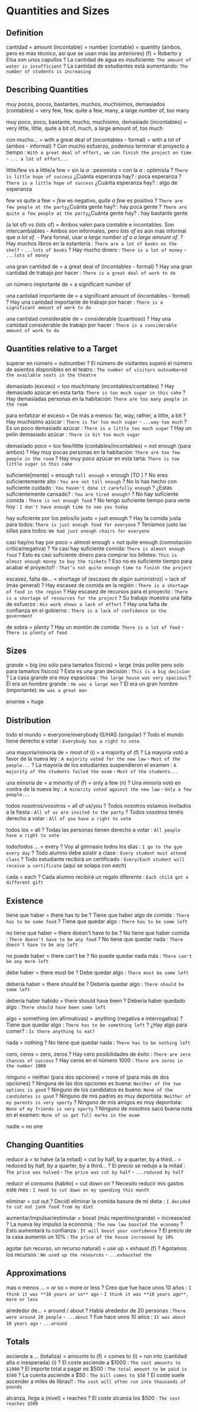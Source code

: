 # Quantities and Sizes


## Definition

cantidad
    = amount (incontable)
    = number (contable)
    = quantity (ambos, pero es más técnico, así que se usan más las anteriores) (f)
    = Roberto y Elsa son unos capullos
    ? La cantidad de agua es insuficiente:  `The amount of water is insufficient`
    ? La cantidad de estudiantes está aumentando: `The number of students is increasing`


## Describing Quantities


muy pocos, pocos, bastantes, muchos, muchísimos, demasiados (contables)
    = very few, few, quite a few, many, a large number of, too many

muy poco, poco, bastante, mucho, muchísimo, demasiado (incontables)
    = very little, little, quite a bit of, much, a large amount of, too much

con mucho...
    = with a great deal of (incontables - formal)
    = with a lot of (ambos - informal)
    ? Con mucho esfuerzo, podemos terminar el proyecto a tiempo : `With a great deal of effort, we can finish the project on time` - `... a lot of effort...`

little/few vs a little/a few
    = sin la _a_ : pesimista
    = con la _a_ : optimista
    ? `There is little hope of success` ¿Cuánta esperanza hay? : poca esperanza
    ? `There is a little hope of success` ¿Cuánta esperanza hay? : algo de esperanza

few vs quite a few
    = _few_ es negativo, _quite a few_ es positivo
    ? `There are few people at the party`¿Cuánta gente hay? : hay poca gente
    ? `There are quite a few people at the party`¿Cuánta gente hay? : hay bastante gente


(a lot of) vs (lots of)
    = Ambos valen para contable e incontables. Son intercambiables
        - Ambos son informales, pero _lots of_ es aún más informal que _a lot of_.
        - Para formal, usar _a large number of_ o _a large amount of_.
        ? Hay muchos libros en la estantería : `There are a lot of books on the shelf` - `...lots of books`
        ? Hay mucho dinero : `There is a lot of money` - `...lots of money`

una gran cantidad de
    = a great deal of (incontables - formal)
    ? Hay una gran cantidad de trabajo por hacer : `There is a great deal of work to do`

un número importante de = a significant number of

una cantidad importante de = a significant amount of (incontables - formal)
    ? Hay una cantidad importante de trabajo por hacer : `There is a significant amount of work to do`

una cantidad considerable de = considerable (cuantioso)
    ? Hay una cantidad considerable de trabajo por hacer : `There is a considerable amount of work to do`



## Quantities relative to a Target

superar en número = outnumber
    ? El número de visitantes superó el número de asientos disponibles en el teatro : `The number of visitors outnumbered the available seats in the theatre`

demasiado (exceso)
    = too much/many (incontables/contables)
    ? Hay demasiado azúcar en esta tarta: `There is too much sugar in this cake`
    ? Hay demasiadas personas en la habitación: `There are too many people in the room`

para enfatizar el exceso
    = De más a menos: far, way, rather, a little, a bit
    ? Hay muchísimo azúcar : `There is far too much sugar` - `...way too much`
    ? Es un poco demasiado azúcar : `There is a little too much sugar`
    ? Hay un pelín demasiado azúcar : `There is bit too much sugar`

demasiado poco
    = too few/little (contables/incontables)
    = not enough (para ambos)
    ? Hay muy pocas personas en la habitación: `There are too few people in the room`
    ? Hay muy poco azúcar en esta tarta: `There is too little sugar in this cake`

suficiente[mente]
    = <adjective> enough `tall enough`
    = enough <object> [TO <base>]
    ? No eres suficientemente alto : `You are not tall enough`
    ? No lo has hecho con suficiente cuidado : `You haven't done it carefully enough`
    ? ¿Estás suficientemente cansado? : `You are tired enough?`
    ? No hay suficiente comida : `There is not enough food`
    ? No tengo suficiente tiempo para verte hoy : `I don't have enough time to see you today`

hay suficiente por los pelos/lo justo
    = just enough
    ? Hay la comida justa para todos: `There is just enough food for everyone`
    ? Teníamos justo las sillas para todos: `We had just enough chairs for everyone`

casi hay/no hay por poco
    = almost enough
    = not quite enough (connotación crítica/negativa)
    ? Ya casi hay suficiente comida: `There is almost enough food`
    ? Esto es casi suficiente dinero para comprar los billetes: `This is almost enough money to buy the tickets`
    ? Eso no es suficiente tiempo para acabar el proyecto!! : `That’s not quite enough time to finish the project`


escasez, falta de...
    = shortage of (escasez de algún suministro))
    = lack of (más general)
    ? Hay escasez de comida en la región : `There is a shortage of food in the region`
    ? Hay escasez de recursos para el proyecto : `There is a shortage of resources for the project`
    ? Su trabajo muestra una falta de esfuerzo : `His work shows a lack of effort`
    ? Hay una falta de confianza en el gobierno : `There is a lack of confidence in the government`

de sobra = plenty
    ? Hay un montón de comida: `There is a lot of food` - `There is plenty of food`


## Sizes

grande
    = big (no sólo para tamaños físicos)
    = large (más polite pero solo para tamaños físicos)
    ? Esta es una gran decisión : `This is a big decision`
    ? La casa grande era muy espaciosa : `The large house was very spacious`
    ? Él era un hombre grande : `He was a large man`
    ? Él era un gran hombre (importante): `He was a great man`

enorme
    = huge


## Distribution

todo el mundo
    = everyone/everybody IS/HAS (singular)
    ? Todo el mundo tiene derecho a votar : `Everybody has a right to vote`

una mayoría/minoría de
    = most of (i)
    = a majority of (f)
    ? La mayoría votó a favor de la nueva ley : `A majority voted for the new law` - `Most of the people...`
    ? La mayoría de los estudiantes suspendieron el examen : `A majority of the students failed the exam` - `Most of the students...`

una minoría de
    = a minority of (f)
    = only a few (n)
    ? Una minoría votó en contra de la nueva ley : `A minority voted against the new law` - `Only a few people...`

todos nosotros/vosotros
    = all of us/you
    ? Todos nosotros estamos invitados a la fiesta : `All of us are invited to the party`
    ? Todos vosotros tenéis derecho a votar : `All of you have a right to vote`

todos los
    = all
    ? Todas las personas tienen derecho a votar : `All people have a right to vote`

todo/todos ... = every
    ? Voy al gimnasio todos los días : `I go to the gym every day`
    ? Todo alumno debe asistir a clase : `Every student must attend class`
    ? Todo estudiante recibirá un certificado : `Every/Each student will receive a certificate` (aquí se solapa con _each_)

cada = each
    ? Cada alumno recibirá un regalo diferente : `Each child got a different gift`

## Existence

tiene que haber = there has to be
    ? Tiene que haber algo de comida : `There has to be some food`
    ? Tiene que quedar algo : `There has to be some left`

no tiene que haber = there doesn't have to be
    ? No tiene que haber comida : `There doesn't have to be any food`
    ? No tiene que quedar nada : `There doesn't have to be any left`

no puede haber  = there can't be
    ? No puede quedar nada más : `There can't be any more left`

debe haber = there must be
    ? Debe quedar algo : `There must be some left`

debería haber = there should be
    ? Debería quedar algo : `There should be some left`

debería haber habido = there should have been
    ? Debería haber quedado algo : `There should have been some left`

algo
    = something (en afirmativas)
    = anything (negativa e interrogativa)
    ? Tiene que quedar algo : `There has to be something left`
    ? ¿Hay algo para comer? : `Is there anything to eat?`

nada = nothing
    ? No tiene que quedar nada : `There has to be nothing left`


cero, ceros = zero, zeros
    ? Hay cero posibilidades de éxito : `There are zero chances of success`
    ? Hay ceros en el número 1000 : `There are zeros in the number 1000`

ninguno
    = neither (para dos opciones)
    = none of (para más de dos opciones)
    ? Ninguna de las dos opciones es buena: `Neither of the two options is good`
    ? Ninguno de los candidatos es bueno: `None of the candidates is good`
    ? Ninguno de mis padres es muy deportista: `Neither of my parents is very sporty`
    ? Ninguno de mis amigos es muy deportista: `None of my friends is very sporty`
    ? Ninguno de nosotros sacó buena nota en el examen: `None of us got full marks in the exam`

nadie = no one

## Changing Quantities

reducir a
    = to halve (a la mitad)
    = cut by half, by a quarter, by a third...
    = reduced by half, by a quarter, by a third...
    ? El precio se redujo a la mitad :  `The price was halved` - `The price was cut by half` - `...reduced by half`

reducir el consumo (hábito) = cut down on
    ? Necesito reducir mis gastos este mes : `I need to cut down on my spending this month`

eliminar = cut out
    ? Decidí eliminar la comida basura de mi dieta : `I decided to cut out junk food from my diet`

aumentar/impulsar/estimular
    = boost (más repentino/grande)
    = increase/ed
    ? La nueva ley impulsó la economía : `The new law boosted the economy`
    ? Esto aumentará tu confianza : `It will boost your confidence`
    ? El precio de la casa aumentó un 10% : `The price of the house increased by 10%`

agotar (un recurso, un recurso natural)
    = use up
    = exhaust (f)
    ? Agotamos los recursos : `We used up the resources` - `...exhausted the`

## Approximations

mas o menos ...
    = <cantidad> or so
    = more or less
    ? Creo que fue hace unos 10 años : `I think it was **10 years or so** ago` - `I think it was **10 years ago**, more or less`

alrededor de...
    = around / about
    ? Había alrededor de 20 personas : `There were around 20 people` - `...about`
    ? Fue hace unos 10 años : `It was about 10 years ago` - `...around`

## Totals

asciende a ... (totaliza)
    = amounts to (f)
    = comes to (i)
    = run into (cantidad alta o inesperada) (i)
    ? El coste asciende a $1000 : `The cost amounts to $1000`
    ? El importe total a pagar es $500 : `The total amount to be paid is $500`
    ? La cuenta asciende a $50 : `The bill comes to $50`
    ? El coste suele ascender a miles de libras!! : `The cost will often run into thousands of pounds`

alcanza, llega a (nivel) = reaches
    ? El coste alcanza los $500 : `The cost reaches $500`
